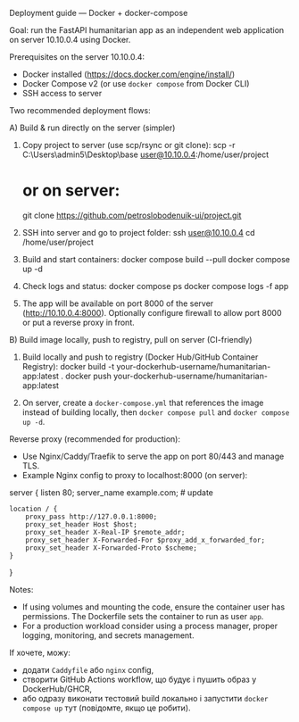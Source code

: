 Deployment guide — Docker + docker-compose

Goal: run the FastAPI humanitarian app as an independent web application on server 10.10.0.4 using Docker.

Prerequisites on the server 10.10.0.4:
- Docker installed (https://docs.docker.com/engine/install/)
- Docker Compose v2 (or use `docker compose` from Docker CLI)
- SSH access to server

Two recommended deployment flows:

A) Build & run directly on the server (simpler)
1. Copy project to server (use scp/rsync or git clone):
   scp -r C:\Users\admin5\Desktop\base user@10.10.0.4:/home/user/project
   # or on server:
   git clone https://github.com/petroslobodenuik-ui/project.git

2. SSH into server and go to project folder:
   ssh user@10.10.0.4
   cd /home/user/project

3. Build and start containers:
   docker compose build --pull
   docker compose up -d

4. Check logs and status:
   docker compose ps
   docker compose logs -f app

5. The app will be available on port 8000 of the server (http://10.10.0.4:8000). Optionally configure firewall to allow port 8000 or put a reverse proxy in front.

B) Build image locally, push to registry, pull on server (CI-friendly)
1. Build locally and push to registry (Docker Hub/GitHub Container Registry):
   docker build -t your-dockerhub-username/humanitarian-app:latest .
   docker push your-dockerhub-username/humanitarian-app:latest

2. On server, create a `docker-compose.yml` that references the image instead of building locally, then `docker compose pull` and `docker compose up -d`.

Reverse proxy (recommended for production):
- Use Nginx/Caddy/Traefik to serve the app on port 80/443 and manage TLS.
- Example Nginx config to proxy to localhost:8000 (on server):

server {
    listen 80;
    server_name example.com; # update

    location / {
        proxy_pass http://127.0.0.1:8000;
        proxy_set_header Host $host;
        proxy_set_header X-Real-IP $remote_addr;
        proxy_set_header X-Forwarded-For $proxy_add_x_forwarded_for;
        proxy_set_header X-Forwarded-Proto $scheme;
    }
}

Notes:
- If using volumes and mounting the code, ensure the container user has permissions. The Dockerfile sets the container to run as user `app`.
- For a production workload consider using a process manager, proper logging, monitoring, and secrets management.

If хочете, можу:
- додати `Caddyfile` або `nginx` config, 
- створити GitHub Actions workflow, що будує і пушить образ у DockerHub/GHCR,
- або одразу виконати тестовий build локально і запустити `docker compose up` тут (повідомте, якщо це робити).

